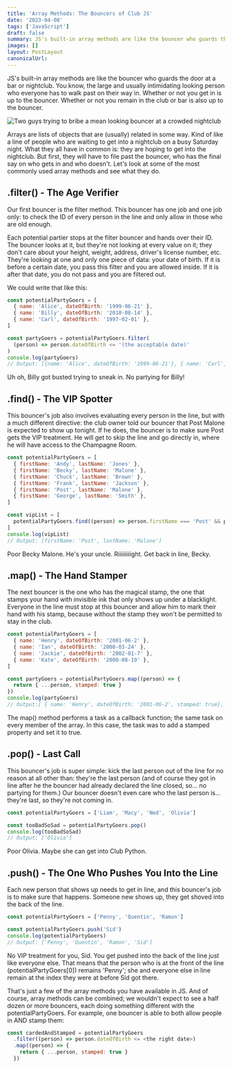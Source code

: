 ```yaml
---
title: 'Array Methods: The Bouncers of Club JS'
date: '2023-04-08'
tags: ['JavaScript']
draft: false
summary: JS's built-in array methods are like the bouncer who guards the door at a bar or nightclub. You know, the large and usually intimidating looking person who everyone has to walk past on their way in. Whether or not you get in is up to the bouncer. Whether or not you remain in the club or bar is also up to the bouncer.
images: []
layout: PostLayout
canonicalUrl:
---
```


JS's built-in array methods are like the bouncer who guards the door at a bar or nightclub. You know, the large and usually intimidating looking person who everyone has to walk past on their way in. Whether or not you get in is up to the bouncer. Whether or not you remain in the club or bar is also up to the bouncer.

![Two guys trying to bribe a mean looking bouncer at a crowded nightclub](/static/images/bouncer.jpg 'Bouncer')

Arrays are lists of objects that are (usually) related in some way. Kind of like a line of people who are waiting to get into a nightclub on a busy Saturday night. What they all have in common is: they are hoping to get into the nightclub. But first, they will have to file past the bouncer, who has the final say on who gets in and who doesn't. Let's look at some of the most commonly used array methods and see what they do.

## .filter() - The Age Verifier

Our first bouncer is the filter method. This bouncer has one job and one job only: to check the ID of every person in the line and only allow in those who are old enough.

Each potential partier stops at the filter bouncer and hands over their ID. The bouncer looks at it, but they're not looking at every value on it; they don't care about your height, weight, address, driver's license number, etc. They're looking at one and only one piece of data: your date of birth. If it is before a certain date, you pass this filter and you are allowed inside. If it is after that date, you do not pass and you are filtered out.

We could write that like this:

```javascript
const potentialPartyGoers = [
  { name: 'Alice', dateOfBirth: '1999-06-21' },
  { name: 'Billy', dateOfBirth: '2010-08-14' },
  { name: 'Carl', dateOfBirth: '1997-02-01' },
]

const partyGoers = potentialPartyGoers.filter(
  (person) => person.dateOfBirth <= '(the acceptable date)'
)
console.log(partyGoers)
// Output: [{name: 'Alice', dateOfBirth: '1999-06-21'}, { name: 'Carl', dateOfBirth: '1997-02-01'}]
```

Uh oh, Billy got busted trying to sneak in. No partying for Billy!

## .find() - The VIP Spotter

This bouncer's job also involves evaluating every person in the line, but with a much different directive: the club owner told our bouncer that Post Malone is expected to show up tonight. If he does, the bouncer is to make sure Post gets the VIP treatment. He will get to skip the line and go directly in, where he will have access to the Champagne Room.

```javascript
const potentialPartyGoers = [
  { firstName: 'Andy', lastName: 'Jones' },
  { firstName: 'Becky', lastName: 'Malone' },
  { firstName: 'Chuck', lastName: 'Brown' },
  { firstName: 'Frank', lastName: 'Jackson' },
  { firstName: 'Post', lastName: 'Malone' },
  { firstName: 'George', lastName: 'Smith' },
]

const vipList = [
  potentialPartyGoers.find((person) => person.firstName === 'Post' && person.lastName === 'Malone'),
]
console.log(vipList)
// Output: [firstName: 'Post', lastName: 'Malone']
```

Poor Becky Malone. He's your uncle. Riiiiiiiiight. Get back in line, Becky.

## .map() - The Hand Stamper

The next bouncer is the one who has the magical stamp, the one that stamps your hand with invisible ink that only shows up under a blacklight. Everyone in the line must stop at this bouncer and allow him to mark their hand with his stamp, because without the stamp they won't be permitted to stay in the club.

```javascript
const potentialPartyGoers = [
  { name: 'Henry', dateOfBirth: '2001-06-2' },
  { name: 'Ian', dateOfBirth: '2000-03-24' },
  { name: 'Jackie', dateOfBirth: '2002-01-7' },
  { name: 'Kate', dateOfBirth: '2000-08-19' },
]

const partyGoers = potentialPartyGoers.map((person) => {
  return { ...person, stamped: true }
})
console.log(partyGoers)
// Output:[ { name: 'Henry', dateOfBirth: '2001-06-2', stamped: true}, { name: 'Ian', dateOfBirth: '2000-03-24', stamped: true}, { name: 'Jackie', dateOfBirth: '2002-01-7', stamped: true}, { name: 'Kate', dateOfBirth: '2000-08-19', stamped: true},]
```

The map() method performs a task as a callback function; the same task on every member of the array. In this case, the task was to add a stamped property and set it to true.

## .pop() - Last Call

This bouncer's job is super simple: kick the last person out of the line for no reason at all other than: they're the last person (and of course they got in line after he the bouncer had already declared the line closed, so... no partying for them.) Our bouncer doesn't even care who the last person is... they're last, so they're not coming in.

```javascript
const potentialPartyGoers = ['Liam', 'Macy', 'Ned', 'Olivia']

const tooBadSoSad = potentialPartyGoers.pop()
console.log(tooBadSoSad)
// Output: ['Olivia']
```

Poor Olivia. Maybe she can get into Club Python.

## .push() - The One Who Pushes You Into the Line

Each new person that shows up needs to get in line, and this bouncer's job is to make sure that happens. Someone new shows up, they get shoved into the back of the line.

```javascript
const potentialPartyGoers = ['Penny', 'Quentin', 'Ramon']

const potentialPartyGoers.push('Sid')
console.log(potentialPartyGoers)
// Output: ['Penny', 'Quentin', 'Ramon', 'Sid']
```

No VIP treatment for you, Sid. You get pushed into the back of the line just like everyone else. That means that the person who is at the front of the line (potentialPartyGoers[0]) remains 'Penny'; she and everyone else in line remain at the index they were at before Sid got there.

That's just a few of the array methods you have available in JS. And of course, array methods can be combined; we wouldn't expect to see a half dozen or more bouncers, each doing something different with the potentialPartyGoers. For example, one bouncer is able to both allow people in AND stamp them:

```javascript
const cardedAndStamped = potentialPartyGoers
  .filter((person) => person.dateOfBirth <= <the right date>)
  .map((person) => {
    return { ...person, stamped: true }
  })
```
